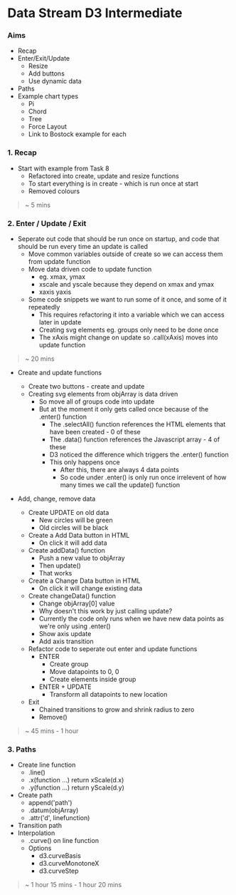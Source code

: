 # Data Stream D3 Intermediate

### Aims

* Recap
* Enter/Exit/Update
  * Resize
  * Add buttons
  * Use dynamic data
* Paths
* Example chart types
  * Pi 
  * Chord
  * Tree
  * Force Layout
  * Link to Bostock example for each

### 1. Recap

* Start with example from Task 8
  * Refactored into create, update and resize functions
  * To start everything is in create - which is run once at start
  * Removed colours

> ~ 5 mins

### 2. Enter / Update / Exit

* Seperate out code that should be run once on startup, and code that should be run every time an update is called
  * Move common variables outside of create so we can access them from update function
  * Move data driven code to update function
    * eg. xmax, ymax
    * xscale and yscale because they depend on xmax and ymax
    * xaxis yaxis
  * Some code snippets we want to run some of it once, and some of it repeatedly
    * This requires refactoring it into a variable which we can access later in update
    * Creating svg elements eg. groups only need to be done once
    * The xAxis might change on update so .call(xAxis) moves into update function

> ~ 20 mins

* Create and update functions
  * Create two buttons - create and update
  * Creating svg elements from objArray is data driven
    * So move all of groups code into update
    * But at the moment it only gets called once because of the .enter() function
      * The .selectAll() function references the HTML elements that have been created - 0 of these
      * The .data() function references the Javascript array - 4 of these
      * D3 noticed the difference which triggers the .enter() function
      * This only happens once
        * After this, there are always 4 data points
        * So code under .enter() is only run once irrelevent of how many times we call the update() function
      
* Add, change, remove data
  * Create UPDATE on old data
    * New circles will be green
    * Old circles will be black
  * Create a Add Data button in HTML
    * On click it will add data
  * Create addData() function
    * Push a new value to objArray
    * Then update()
    * That works
  * Create a Change Data button in HTML
    * On click it will change existing data
  * Create changeData() function
    * Change objArray[0] value
    * Why doesn't this work by just calling update?
    * Currently the code only runs when we have new data points as we're only using .enter()
    * Show axis update
    * Add axis transition
  * Refactor code to seperate out enter and update functions
    * ENTER
      * Create group
      * Move datapoints to 0, 0
      * Create elements inside group
    * ENTER + UPDATE
      * Transform all datapoints to new location
  * Exit
    * Chained transitions to grow and shrink radius to zero
    * Remove()

> ~ 45 mins - 1 hour

### 3. Paths

* Create line function
  * .line()
  * .x(function ...) return xScale(d.x)
  * .y(function ...) return yScale(d.y)
* Create path
  * append('path')
  * .datum(objArray)
  * .attr('d', linefunction)
* Transition path
* Interpolation
  * .curve() on line function
  * Options
    * d3.curveBasis
    * d3.curveMonotoneX
    * d3.curveStep

> ~ 1 hour 15 mins - 1 hour 20 mins
